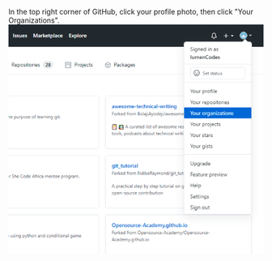 In the top right corner of GitHub, click your profile photo, then click "Your Organizations".  
![organization icons](assets\images\help\profile\Github_orgs.png)
